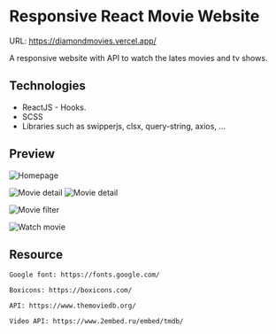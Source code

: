 # Responsive React Movie Website

 URL: https://diamondmovies.vercel.app/
 
 A responsive website with API to watch the lates movies and tv shows.


## Technologies

- ReactJS - Hooks.
- SCSS
- Libraries such as swipperjs, clsx, query-string, axios, ...


## Preview

![Homepage](https://user-images.githubusercontent.com/68579816/162494096-69ef4899-3c5f-412e-9dcc-2aca2779e3f5.png "Homepage")

![Movie detail](https://user-images.githubusercontent.com/68579816/162496072-f2dbdece-5a3c-4f52-8101-6f484310a954.png "Movie detail")
![Movie detail](https://user-images.githubusercontent.com/68579816/162496777-53bb806e-5e12-4e17-8b2c-4b4c1779cbfd.png "Movie detail")

![Movie filter](https://user-images.githubusercontent.com/68579816/162495772-3a822314-b904-4d0d-9d58-60adfe7fc8ef.png "Movie filter")

![Watch movie](https://user-images.githubusercontent.com/68579816/162497082-bd2794e4-806e-4633-afb8-83db521097c3.png "Watch movie")


## Resource

    Google font: https://fonts.google.com/

    Boxicons: https://boxicons.com/

    API: https://www.themoviedb.org/
    
    Video API: https://www.2embed.ru/embed/tmdb/

